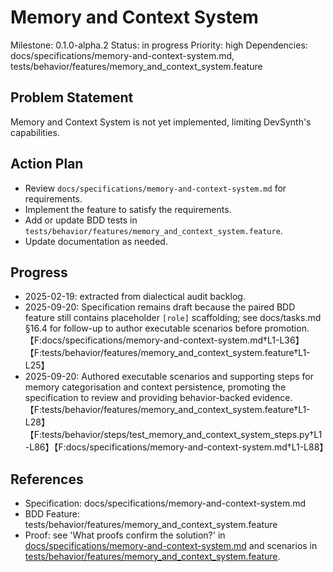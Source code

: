 # Memory and Context System
Milestone: 0.1.0-alpha.2
Status: in progress
Priority: high
Dependencies: docs/specifications/memory-and-context-system.md, tests/behavior/features/memory_and_context_system.feature

## Problem Statement
Memory and Context System is not yet implemented, limiting DevSynth's capabilities.


## Action Plan
- Review `docs/specifications/memory-and-context-system.md` for requirements.
- Implement the feature to satisfy the requirements.
- Add or update BDD tests in `tests/behavior/features/memory_and_context_system.feature`.
- Update documentation as needed.

## Progress
- 2025-02-19: extracted from dialectical audit backlog.
- 2025-09-20: Specification remains draft because the paired BDD feature still contains placeholder `[role]` scaffolding; see docs/tasks.md §16.4 for follow-up to author executable scenarios before promotion.【F:docs/specifications/memory-and-context-system.md†L1-L36】【F:tests/behavior/features/memory_and_context_system.feature†L1-L25】
- 2025-09-20: Authored executable scenarios and supporting steps for memory categorisation and context persistence, promoting the specification to review and providing behavior-backed evidence.【F:tests/behavior/features/memory_and_context_system.feature†L1-L28】【F:tests/behavior/steps/test_memory_and_context_system_steps.py†L1-L86】【F:docs/specifications/memory-and-context-system.md†L1-L88】

## References
- Specification: docs/specifications/memory-and-context-system.md
- BDD Feature: tests/behavior/features/memory_and_context_system.feature
- Proof: see 'What proofs confirm the solution?' in [docs/specifications/memory-and-context-system.md](../docs/specifications/memory-and-context-system.md) and scenarios in [tests/behavior/features/memory_and_context_system.feature](../tests/behavior/features/memory_and_context_system.feature).
